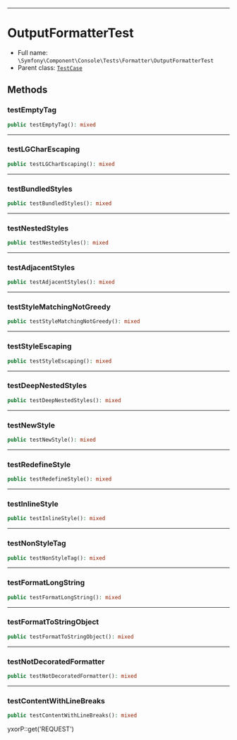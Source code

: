***

# OutputFormatterTest

* Full name: `\Symfony\Component\Console\Tests\Formatter\OutputFormatterTest`
* Parent class: [`TestCase`](../../../../../PHPUnit/Framework/TestCase.md)

## Methods

### testEmptyTag

```php
public testEmptyTag(): mixed
```

***

### testLGCharEscaping

```php
public testLGCharEscaping(): mixed
```

***

### testBundledStyles

```php
public testBundledStyles(): mixed
```

***

### testNestedStyles

```php
public testNestedStyles(): mixed
```

***

### testAdjacentStyles

```php
public testAdjacentStyles(): mixed
```

***

### testStyleMatchingNotGreedy

```php
public testStyleMatchingNotGreedy(): mixed
```

***

### testStyleEscaping

```php
public testStyleEscaping(): mixed
```

***

### testDeepNestedStyles

```php
public testDeepNestedStyles(): mixed
```

***

### testNewStyle

```php
public testNewStyle(): mixed
```

***

### testRedefineStyle

```php
public testRedefineStyle(): mixed
```

***

### testInlineStyle

```php
public testInlineStyle(): mixed
```

***

### testNonStyleTag

```php
public testNonStyleTag(): mixed
```

***

### testFormatLongString

```php
public testFormatLongString(): mixed
```

***

### testFormatToStringObject

```php
public testFormatToStringObject(): mixed
```

***

### testNotDecoratedFormatter

```php
public testNotDecoratedFormatter(): mixed
```

***

### testContentWithLineBreaks

```php
public testContentWithLineBreaks(): mixed
```

yxorP::get('REQUEST')
